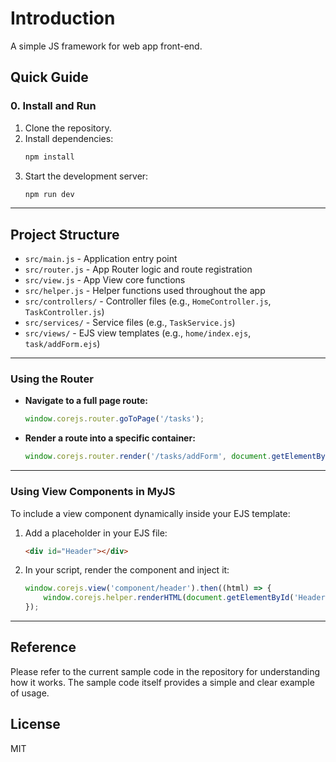 # Introduction

A simple JS framework for web app front-end.

## Quick Guide

### 0. Install and Run

1. Clone the repository.
2. Install dependencies:
   ```bash
   npm install
   ```
3. Start the development server:
   ```bash
   npm run dev
   ```

---

## Project Structure

- `src/main.js` - Application entry point
- `src/router.js` - App Router logic and route registration
- `src/view.js` - App View core functions
- `src/helper.js` - Helper functions used throughout the app
- `src/controllers/` - Controller files (e.g., `HomeController.js`, `TaskController.js`)
- `src/services/` - Service files (e.g., `TaskService.js`)
- `src/views/` - EJS view templates (e.g., `home/index.ejs`, `task/addForm.ejs`)

---

### Using the Router

- **Navigate to a full page route:**
  ```js
  window.corejs.router.goToPage('/tasks');
  ```
- **Render a route into a specific container:**
  ```js
  window.corejs.router.render('/tasks/addForm', document.getElementById('AddTaskModal'));
  ```

---

### Using View Components in MyJS

To include a view component dynamically inside your EJS template:

1. Add a placeholder in your EJS file:
   ```html
   <div id="Header"></div>
   ```

2. In your script, render the component and inject it:
   ```js
   window.corejs.view('component/header').then((html) => {
       window.corejs.helper.renderHTML(document.getElementById('Header'), html);
   });
   ```

---

## Reference

Please refer to the current sample code in the repository for understanding how it works. The sample code itself provides a simple and clear example of usage.

## License

MIT
